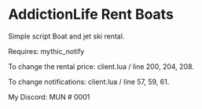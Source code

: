 # AddictionLife Rent Boats

Simple script Boat and jet ski rental.

Requires: mythic_notify

To change the rental price:
client.lua / line 200, 204, 208.

To change notifications:
client.lua / line 57, 59, 61.

My Discord: MUN # 0001
